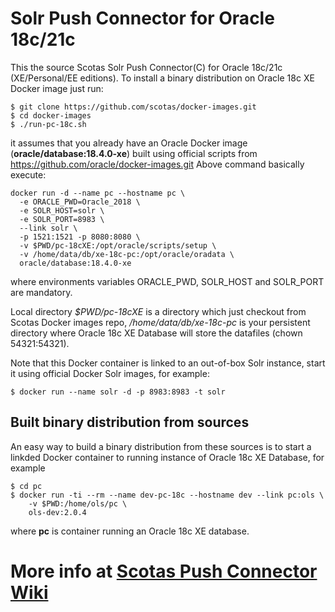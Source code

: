 # Solr Push Connector for Oracle 18c/21c
This the source Scotas Solr Push Connector(C)  for Oracle 18c/21c (XE/Personal/EE editions).
To install a binary distribution on Oracle 18c XE Docker image just run:

```
$ git clone https://github.com/scotas/docker-images.git
$ cd docker-images
$ ./run-pc-18c.sh
```

it assumes that you already have an Oracle Docker image (**oracle/database:18.4.0-xe**) built using official
scripts from https://github.com/oracle/docker-images.git
Above command basically execute:

```
docker run -d --name pc --hostname pc \
  -e ORACLE_PWD=Oracle_2018 \
  -e SOLR_HOST=solr \
  -e SOLR_PORT=8983 \
  --link solr \
  -p 1521:1521 -p 8080:8080 \
  -v $PWD/pc-18cXE:/opt/oracle/scripts/setup \
  -v /home/data/db/xe-18c-pc:/opt/oracle/oradata \
  oracle/database:18.4.0-xe
```

where environments variables ORACLE_PWD, SOLR_HOST and SOLR_PORT are mandatory.

Local directory *$PWD/pc-18cXE* is a directory which just checkout from Scotas Docker images repo, */home/data/db/xe-18c-pc* is your
persistent directory where Oracle 18c XE Database will store the datafiles (chown 54321:54321).

Note that this Docker container is linked to an out-of-box Solr instance, start it using official Docker Solr images, for example:

```
$ docker run --name solr -d -p 8983:8983 -t solr 
```
## Built binary distribution from sources
An easy way to build a binary distribution from these sources is to start a linkded Docker container to running instance of Oracle 18c XE Database, for example
```
$ cd pc
$ docker run -ti --rm --name dev-pc-18c --hostname dev --link pc:ols \
    -v $PWD:/home/ols/pc \
    ols-dev:2.0.4
```
where **pc** is container running an Oracle 18c XE database.

# More info at [Scotas Push Connector Wiki](https://github.com/scotas/pc/wiki)
